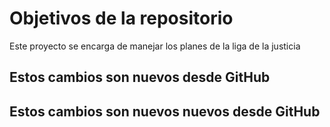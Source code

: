# Objetivos de la repositorio

Este proyecto se encarga de manejar los planes de la liga de la justicia


## Estos cambios son nuevos desde GitHub


## Estos cambios son nuevos nuevos desde GitHub
